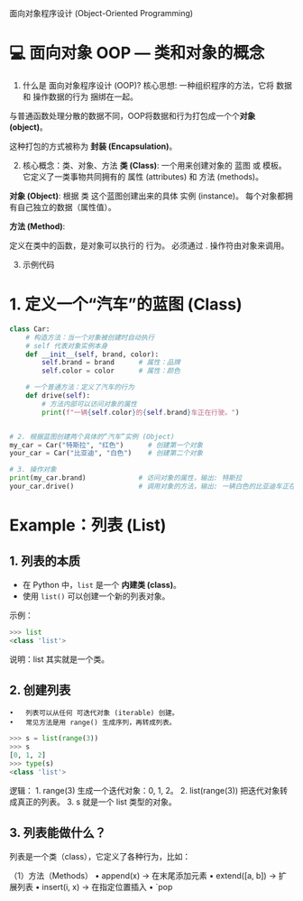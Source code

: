 面向对象程序设计 (Object-Oriented Programming)
# 💻 面向对象 OOP — 类和对象的概念

1. 什么是 面向对象程序设计 (OOP)?
核心思想: 一种组织程序的方法，它将 数据 和 操作数据的行为 捆绑在一起。

与普通函数处理分散的数据不同，OOP将数据和行为打包成一个个****对象 (object)****。

这种打包的方式被称为 **封装 (Encapsulation)**。

2. 核心概念：类、对象、方法
**类 (Class)**:
一个用来创建对象的 蓝图 或 模板。
它定义了一类事物共同拥有的 属性 (attributes) 和 方法 (methods)。

**对象 (Object)**:
根据 类 这个蓝图创建出来的具体 实例 (instance)。
每个对象都拥有自己独立的数据（属性值）。

**方法 (Method)**:

定义在类中的函数，是对象可以执行的 行为。
必须通过 . 操作符由对象来调用。

3. 示例代码
# 1. 定义一个“汽车”的蓝图 (Class)
```python
class Car:
    # 构造方法：当一个对象被创建时自动执行
    # self 代表对象实例本身
    def __init__(self, brand, color):
        self.brand = brand      # 属性：品牌
        self.color = color      # 属性：颜色

    # 一个普通方法：定义了汽车的行为
    def drive(self):
        # 方法内部可以访问对象的属性
        print(f"一辆{self.color}的{self.brand}车正在行驶。")


# 2. 根据蓝图创建两个具体的“汽车”实例 (Object)
my_car = Car("特斯拉", "红色")      # 创建第一个对象
your_car = Car("比亚迪", "白色")    # 创建第二个对象

# 3. 操作对象
print(my_car.brand)             # 访问对象的属性，输出: 特斯拉
your_car.drive()                # 调用对象的方法，输出: 一辆白色的比亚迪车正在行驶。
```

# Example：列表 (List)

## 1. 列表的本质
- 在 Python 中，`list` 是一个 **内建类 (class)**。
- 使用 `list()` 可以创建一个新的列表对象。

示例：
```python
>>> list
<class 'list'>
```
说明：list 其实就是一个类。

## 2. 创建列表
	•	列表可以从任何 可迭代对象 (iterable) 创建。
	•	常见方法是用 range() 生成序列，再转成列表。
```python
>>> s = list(range(3))
>>> s
[0, 1, 2]
>>> type(s)
<class 'list'>
```
逻辑：
	1.	range(3) 生成一个迭代对象：0, 1, 2。
	2.	list(range(3)) 把迭代对象转成真正的列表。
	3.	s 就是一个 list 类型的对象。

## 3. 列表能做什么？
列表是一个类（class），它定义了各种行为，比如：

（1）方法（Methods）
	•	append(x) → 在末尾添加元素
	•	extend([a, b]) → 扩展列表
	•	insert(i, x) → 在指定位置插入
	•	`pop